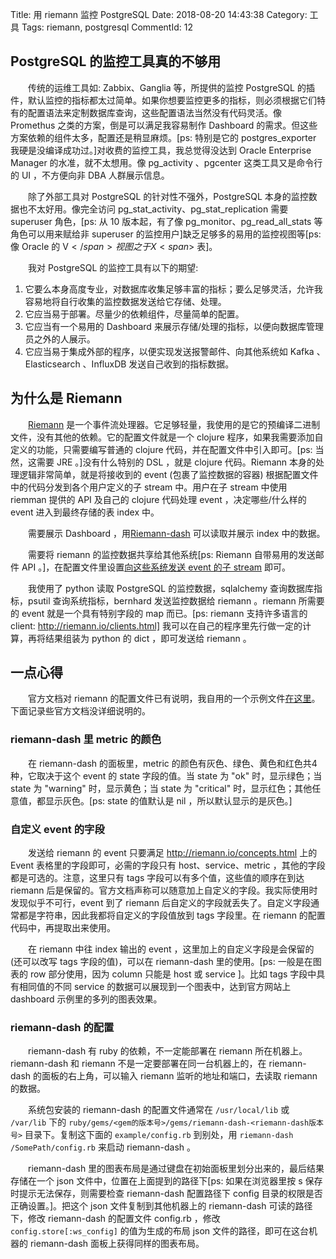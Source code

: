 Title: 用 riemann 监控 PostgreSQL
Date: 2018-08-20 14:43:38
Category: 工具
Tags: riemann, postgresql
CommentId: 12


## PostgreSQL 的监控工具真的不够用

　　传统的运维工具如: Zabbix、Ganglia 等，所提供的监控 PostgreSQL 的插件，默认监控的指标都太过简单。如果你想要监控更多的指标，则必须根据它们特有的配置语法来定制数据库查询，这些配置语法当然没有代码灵活。像 Promethus 之类的方案，倒是可以满足我容易制作 Dashboard 的需求。但这些方案依赖的组件太多，配置还是稍显麻烦。[ps: 特别是它的 postgres_exporter 我硬是没编译成功过。]对收费的监控工具，我总觉得没达到 Oracle Enterprise Manager 的水准，就不太想用。像 pg_activity 、pgcenter 这类工具又是命令行的 UI ，不方便向非 DBA 人群展示信息。

　　除了外部工具对 PostgreSQL 的针对性不强外，PostgreSQL 本身的监控数据也不太好用。像完全访问 pg_stat_activity、pg_stat_replication 需要 superuser 角色，[ps: 从 10 版本起，有了像 pg_monitor、pg_read_all_stats 等角色可以用来赋给非 superuser 的监控用户]缺乏足够多的易用的监控视图等[ps: 像 Oracle 的 V<span>$</span> 视图之于 X<span>$</span> 表]。

　　我对 PostgreSQL 的监控工具有以下的期望:

1. 它要么本身高度专业，对数据库收集足够丰富的指标；要么足够灵活，允许我容易地将自行收集的监控数据发送给它存储、处理。
2. 它应当易于部署。尽量少的依赖组件，尽量简单的配置。
3. 它应当有一个易用的 Dashboard 来展示存储/处理的指标，以便向数据库管理员之外的人展示。
4. 它应当易于集成外部的程序，以便实现发送报警邮件、向其他系统如 Kafka 、Elasticsearch 、InfluxDB 发送自己收到的指标数据。

<!-- PELICAN_END_SUMMARY -->

## 为什么是 Riemann

　　[Riemann](http://riemann.io) 是一个事件流处理器。它足够轻量，我使用的是它的预编译二进制文件，没有其他的依赖。它的配置文件就是一个 clojure 程序，如果我需要添加自定义的功能，只需要编写普通的 clojure 代码，并在配置文件中引入即可。[ps: 当然，这需要 JRE 。]没有什么特别的 DSL ，就是 clojure 代码。Riemann 本身的处理逻辑非常简单，就是将接收到的 event (包裹了监控数据的容器) 根据配置文件中的代码分发到各个用户定义的子 stream 中。用户在子 stream 中使用 riemman 提供的 API 及自己的 clojure 代码处理 event ，决定哪些/什么样的 event 进入到最终存储的表 index 中。

　　需要展示 Dashboard ，用[Riemann-dash](http://riemann.io/dashboard.html) 可以读取并展示 index 中的数据。

　　需要将 riemann 的监控数据共享给其他系统[ps: Riemann 自带易用的发送邮件 API 。]，在配置文件里设置[向这些系统发送 event 的子 stream](http://riemann.io/howto.html#integrating-with-other-systems) 即可。

　　我使用了 python 读取 PostgreSQL 的监控数据，sqlalchemy 查询数据库指标，psutil 查询系统指标，bernhard 发送监控数据给 riemann 。riemann 所需要的 event 就是一个具有特别字段的 map 而已。[ps: riemann 支持许多语言的 client: http://riemann.io/clients.html] 我可以在自己的程序里先行做一定的计算，再将结果组装为 python 的 dict ，即可发送给 riemann 。


## 一点心得

　　官方文档对 riemann 的配置文件已有说明，我自用的一个示例文件[在这里](https://gist.github.com/paxinla/39e19a4d30f4bb74c87c5dacc884165d)。下面记录些官方文档没详细说明的。

### riemann-dash 里 metric 的颜色

　　在 riemann-dash 的面板里，metric 的颜色有灰色、绿色、黄色和红色共4种，它取决于这个 event 的 state 字段的值。当 state 为 "ok" 时，显示绿色；当 state 为 "warning" 时，显示黄色；当 state 为 "critical" 时，显示红色；其他任意值，都显示灰色。[ps: state 的值默认是 nil ，所以默认显示的是灰色。]

### 自定义 event 的字段

　　发送给 riemann 的 event 只要满足 http://riemann.io/concepts.html 上的 Event 表格里的字段即可，必需的字段只有 host、service、metric ，其他的字段都是可选的。注意，这里只有 tags 字段可以有多个值，这些值的顺序在到达 riemann 后是保留的。官方文档声称可以随意加上自定义的字段。我实际使用时发现似乎不可行，event 到了 riemann 后自定义的字段就丢失了。自定义字段通常都是字符串，因此我都将自定义的字段值放到 tags 字段里。在 riemann 的配置代码中，再提取出来使用。

　　在 riemann 中往 index 输出的 event ，这里加上的自定义字段是会保留的(还可以改写 tags 字段的值)，可以在 riemann-dash 里的使用。[ps: 一般是在图表的 row 部分使用，因为 column 只能是 host 或 service ]。比如 tags 字段中具有相同值的不同 service 的数据可以展现到一个图表中，达到官方网站上 dashboard 示例里的多列的图表效果。

### riemann-dash 的配置

　　riemann-dash 有 ruby 的依赖，不一定能部署在 riemann 所在机器上。 riemann-dash 和 riemann 不是一定要部署在同一台机器上的，在 riemann-dash 的面板的右上角，可以输入 riemann 监听的地址和端口，去读取 riemann 的数据。

　　系统包安装的 riemann-dash 的配置文件通常在 `/usr/local/lib` 或 `/var/lib` 下的 `ruby/gems/<gem的版本号>/gems/riemann-dash-<riemann-dash版本号>` 目录下。复制这下面的 `example/config.rb` 到别处，用 `riemann-dash /SomePath/config.rb` 来启动 riemann-dash 。

　　riemann-dash 里的图表布局是通过键盘在初始面板里划分出来的，最后结果存储在一个 json 文件中，位置在上面提到的路径下[ps: 如果在浏览器里按 s 保存时提示无法保存，则需要检查 riemann-dash 配置路径下 config 目录的权限是否正确设置。]。把这个 json 文件复制到其他机器上的 riemann-dash 可读的路径下，修改 riemann-dash 的配置文件 config.rb ，修改 `config.store[:ws_config]` 的值为生成的布局 json 文件的路径，即可在这台机器的 riemann-dash 面板上获得同样的图表布局。
